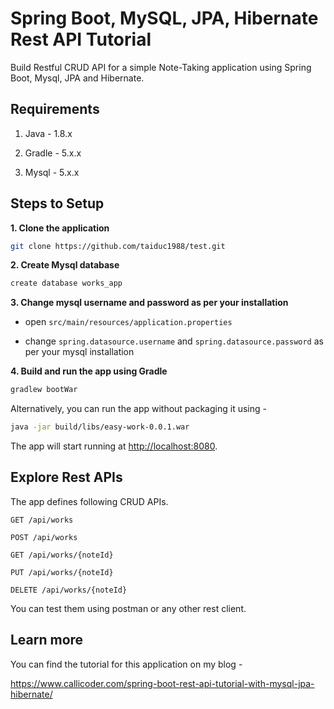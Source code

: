 # Spring Boot, MySQL, JPA, Hibernate Rest API Tutorial

Build Restful CRUD API for a simple Note-Taking application using Spring Boot, Mysql, JPA and Hibernate.

## Requirements

1. Java - 1.8.x

2. Gradle - 5.x.x

3. Mysql - 5.x.x

## Steps to Setup

**1. Clone the application**

```bash
git clone https://github.com/taiduc1988/test.git
```

**2. Create Mysql database**
```bash
create database works_app
```

**3. Change mysql username and password as per your installation**

+ open `src/main/resources/application.properties`

+ change `spring.datasource.username` and `spring.datasource.password` as per your mysql installation

**4. Build and run the app using Gradle**

```bash
gradlew bootWar
```

Alternatively, you can run the app without packaging it using -

```bash
java -jar build/libs/easy-work-0.0.1.war
```

The app will start running at <http://localhost:8080>.

## Explore Rest APIs

The app defines following CRUD APIs.

    GET /api/works
    
    POST /api/works
    
    GET /api/works/{noteId}
    
    PUT /api/works/{noteId}
    
    DELETE /api/works/{noteId}

You can test them using postman or any other rest client.

## Learn more

You can find the tutorial for this application on my blog -

<https://www.callicoder.com/spring-boot-rest-api-tutorial-with-mysql-jpa-hibernate/>
